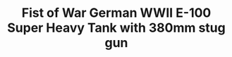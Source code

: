 ---
layout: product
title: "Fist of War German WWII E-100 Super Heavy Tank with 380mm stug gun"
price: "3700" 
desc: "Maketa"
img_path: "/assets/img/UA72151.webp"
brand: "N/A"
available: false
special_offer: false
new: false
soon: false
cat: "010000"
subcat: "013300"
subsubcat: "0N/A"
sifra: "UA72151"
popular: false
spec: false
---